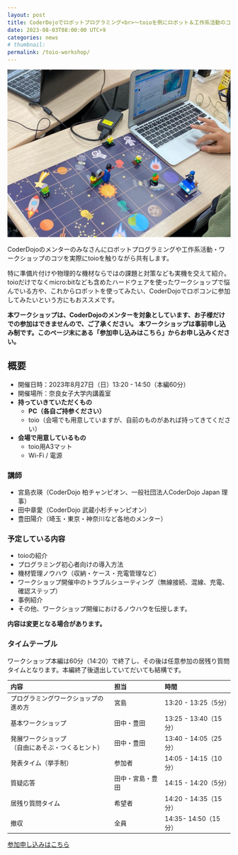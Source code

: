 ```yaml
---
layout: post
title: CoderDojoでロボットプログラミング<br>～toioを例にロボット＆工作系活動のコツを共有します！～
date: 2023-08-03T08:00:00 UTC+9
categories: news
# thumbnail: 
permalink: /toio-workshop/
---
```

![](/img/2023/event/toio-workshop2.jpg)

CoderDojoのメンターのみなさんにロボットプログラミングや工作系活動・ワークショップのコツを実際にtoioを触りながら共有します。

特に準備片付けや物理的な機材ならではの課題と対策なども実機を交えて紹介。toioだけでなくmicro:bitなども含めたハードウェアを使ったワークショップで悩んでいる方や、これからロボットを使ってみたい、CoderDojoでロボコンに参加してみたいという方にもおススメです。

**本ワークショップは、CoderDojoのメンターを対象としています、お子様だけでの参加はできませんので、ご了承ください。**
**本ワークショップは事前申し込み制です。このページ末にある「参加申し込みはこちら」からお申し込みください。**

## 概要
- 開催日時：2023年8月27日（日）13:20 - 14:50（本編60分）
- 開催場所：奈良女子大学内講義室
- **持っていきていただくもの**
    - **PC（各自ご持参ください）**
    - toio（会場でも用意していますが、自前のものがあれば持ってきてください）
- **会場で用意しているもの**
    - toio用A3マット
    - Wi-Fi / 電源

### 講師
- 宮島衣瑛（CoderDojo 柏チャンピオン、一般社団法人CoderDojo Japan 理事）
- 田中章愛（CoderDojo 武蔵小杉チャンピオン）
- 豊田陽介（埼玉・東京・神奈川など各地のメンター）

### 予定している内容
- toioの紹介
- プログラミング初心者向けの導入方法
- 機材管理ノウハウ（収納・ケース・充電管理など）
- ワークショップ開催中のトラブルシューティング（無線接続、混線、充電、確認ステップ）
- 事例紹介
- その他、ワークショップ開催におけるノウハウを伝授します。

**内容は変更となる場合があります。**

### タイムテーブル

ワークショップ本編は60分（14:20）で終了し、その後は任意参加の居残り質問タイムとなります。本編終了後退出していてだいても結構です。

| 内容 | 担当 | 時間 |
|:--|:--|:--|
|プログラミングワークショップの進め方|宮島|13:20 - 13:25（5分）|
|基本ワークショップ|田中・豊田|13:25 - 13:40（15分）|
|発展ワークショップ<br>（自由にあそぶ・つくるヒント）|田中・豊田|13:40 - 14:05（25分）|
|発表タイム（挙手制）|参加者|14:05 - 14:15（10分）|
|質疑応答|田中・宮島・豊田|14:15 - 14:20（5分）|
|居残り質問タイム|希望者|14:20 - 14:35（15分）|
|撤収|全員|14:35- 14:50（15分）|

<div class='framed_button'>
    <a href='https://dojocon-japan.doorkeeper.jp/events/160596' target='_blank'>参加申し込みはこちら</a>
</div>


